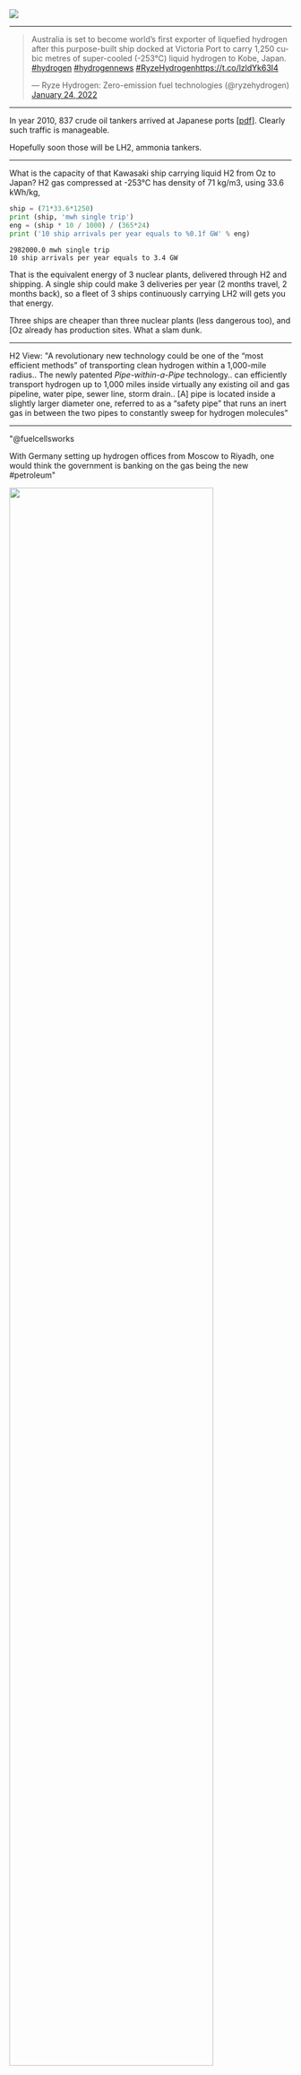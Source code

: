 <img src="https://drive.google.com/uc?export=view&id=1B2wf9R7AMH1d7Vw6e2mucLbIQ5NSjir7"/>

---

<blockquote class="twitter-tweet"><p lang="en" dir="ltr">Australia is set to become world’s first exporter of liquefied hydrogen after this purpose-built ship docked at Victoria Port to carry 1,250 cubic metres of super-cooled (-253°C) liquid hydrogen to Kobe, Japan. <a href="https://twitter.com/hashtag/hydrogen?src=hash&amp;ref_src=twsrc%5Etfw">#hydrogen</a> <a href="https://twitter.com/hashtag/hydrogennews?src=hash&amp;ref_src=twsrc%5Etfw">#hydrogennews</a> <a href="https://twitter.com/hashtag/RyzeHydrogen?src=hash&amp;ref_src=twsrc%5Etfw">#RyzeHydrogen</a><a href="https://t.co/lzldYk63I4">https://t.co/lzldYk63I4</a></p>&mdash; Ryze Hydrogen: Zero-emission fuel technologies (@ryzehydrogen) <a href="https://twitter.com/ryzehydrogen/status/1485502618575282178?ref_src=twsrc%5Etfw">January 24, 2022</a></blockquote> <script async src="https://platform.twitter.com/widgets.js" charset="utf-8"></script>

---

In year 2010, 837 crude oil tankers arrived at Japanese ports
[[pdf](https://iea.blob.core.windows.net/assets/00cf6755-2976-4cd8-be5d-1c27b13d7df3/2013_OSS_Japan.pdf)].
Clearly such traffic is manageable.

Hopefully soon those will be LH2, ammonia tankers.

---

What is the capacity of that Kawasaki ship carrying liquid H2 from Oz
to Japan? H2 gas compressed at -253°C has density of 71 kg/m3, using
33.6 kWh/kg,

```python
ship = (71*33.6*1250)
print (ship, 'mwh single trip')
eng = (ship * 10 / 1000) / (365*24)
print ('10 ship arrivals per year equals to %0.1f GW' % eng)
```

```text
2982000.0 mwh single trip
10 ship arrivals per year equals to 3.4 GW
```

That is the equivalent energy of 3 nuclear plants, delivered through
H2 and shipping. A single ship could make 3 deliveries per year (2
months travel, 2 months back), so a fleet of 3 ships continuously
carrying LH2 will gets you that energy.

Three ships are cheaper than three nuclear plants (less dangerous
too), and [Oz already has production sites. What a slam dunk.

---

H2 View: "A revolutionary new technology could be one of the “most
efficient methods” of transporting clean hydrogen within a 1,000-mile
radius..  The newly patented *Pipe-within-a-Pipe* technology.. can
efficiently transport hydrogen up to 1,000 miles inside virtually any
existing oil and gas pipeline, water pipe, sewer line, storm
drain.. [A] pipe is located inside a slightly larger diameter one,
referred to as a “safety pipe” that runs an inert gas in between the
two pipes to constantly sweep for hydrogen molecules"

---

"@fuelcellsworks

With Germany setting up hydrogen offices from Moscow to Riyadh, one
would think the government is banking on the gas being the new
\#petroleum"

<img width="85%" src="https://pbs.twimg.com/media/FKm4pe3WYAMkl-v?format=png&name=small"/>

[[-]](https://bit.ly/3AV1kvm)

---

H2 View: "Hydrogen refuelling network to be developed in the US by
Daimler Truck, NextEra, LLC, and BlackRock"

---

H2 View: "India has started blending hydrogen into a City Gas
Distribution (CGD) network as the nation begins to ramp up hydrogen
adoption and accelerate its decarbonisation efforts"

---

H2 View: "France to gain hydrogen-powered regional aircraft as part of
new agreement"

---

German Greens are fine with all colors. This is good. Skeptics
should take not.

DW: "Green is the color denoting the most environmentally friendly
hydrogen because it's made with renewable energies through
electrolysis and entirely free of CO2 emissions. Furthermore, there is
"blue hydrogen," which is derived from fossil gas but considered low
carbon because it uses carbon capture and storage (CCS) technology to
bury the related CO2 emissions underground. And finally, there's
"turquoise hydrogen," which is manufactured using natural gas
pyrolysis, a process that creates solid carbon as a byproduct instead
of CO2.

Like Germany's liberals, the European Commission has acknowledged all
four types of hydrogen are important for achieving carbon neutrality,
saying fossil-based H2 with carbon storage is a crucial stepping stone
in growing the hydrogen market in its early stages"

---

Another color.

H2 View: "[Ekona's 'turquise H2' tech] uses heat recovery and
combustion to generate the heat energy and high temperatures that are
required to drive the methane splitting reaction. In addition to this,
the platform is low-cost, scalable, and can be flexibly sited wherever
natural gas infrastructure exists."

---

Green fuels can handle both long and short distances. For TCO and econ
reasons it will be adopted at the exclusion of the rest. Why bother
with two seperate tech when u can do with one? This is Betamax over
VHS territory. Tech adoption does not do participation trophies.

"Batteries can do the short distances, green hydrogen can do the long distances"

---

But of course it's good to fix shipping as well as everything else. 

"Shipping..  [is responsible for 1.7% of] emissions.. This includes
both passenger and freight maritime trips."

[[-]](https://ourworldindata.org/emissions-by-sector)

---

H2 View: "A major breakthrough in the hydrogen fuel cell industry has
been achieved with Chart Industries and Ballard Power Systems
successfully testing a fuel cell powered by liquid hydrogen... With
this, using liquid hydrogen could allow for up to double the range
without space claim and payload impacts, and simplified fuelling
infrastructure for heavy-duty mobility applications such as class-8
trucks, buses, rail, and marine"

---

Likes H2 doesn't like crypto. 👍

"Forrest, ... chairman of Fortescue Metals Group, said he was taking
the action to stop people losing money to clickbait advertising scams,
such as ones using his image to promote cryptocurrency schemes [and is
suing Meta]"

---

"World’s largest green hydrogen project, with 150MW electrolyser,
brought on line in China"

---

Offshore production is dangerous. The ship/offshore setup is weird,
processing is on the ship? Then the ship sinks. Let's not have any
fossil on any ships. No fossil on any transport. No offshore. No
fracking. No flaring. Green fuels only.

Yahoo! News: "Two-million-barrel oil tanker 'explodes' off Nigeria's
coast.. The Trinity Spirit is a type of ship used by the offshore oil
and gas industry for the production and processing and storage of
oil. These models have a similar function to larger oil rigs"

---

Apparently a pipeline broke.. This is what happens when u transport
fossil! 

Al Jazeera: "Some 6,300 barrels of oil leaked into a natural reserve
in Ecuador in a protected area of the Amazon"

---

Maybe a [parallel to econ](2022/01/particles-and-ai.md#econ) will help

"I still dont get the comment on the particle / formula distinction"

---

Trick for pickled vegs; sometimes mfkers overdo the vinegar, or lemon
in the preserving liquid, so drain, poke some holes on vegs with fork,
then put fresh water in its place. The liq inside veg will seep out
back to the water, overall same flavor but lighter.

---

New scifi show in the works? *The Ark*? Some Stargate names are attached to the
project apparently. Bring it on!

---

---

I hear the latest install has gone overboard on overcuck

"@sargentali

As much as I love that Paris is Big’s final resting place, I feel
obligated to point out that scattering ashes into the Seine is illegal
Grimacing face Sorry Carrie '\#andjustlikethat I got a €15,000 fine…'"

---

*Firefly* reboot on Disney Plus? Great.

And.. don't f--k it up

---

Hamilton Bohannon - The Pimp Walk \#music

[[-]](https://youtu.be/IA__y-YEBhE)

---

Is the great theme music era over? Magnum PI, Hawaii 5-O. That was
some great theme music..

Doo Doo Doo Doo Doo DOOOO... Doo Doo Do-dee dooooooo ♪♬

---

😂 😂 

\#internetOfShit

[[-]](https://twitter.com/isislovecruft/status/1487947074901463040)

---

Didn't Renzi try a constitution change once, was it around this issue?
If yes, someone should pick that up again. Actually just do the
change, ask ppl later if they liked it.

---

Let people chose reps, fine.. I am against asking them on policies.

---

Italian parliament cld switch to a ranked-choice voting, that way
someone is chosen for Prez for sure.

Or let people elect the President direct, like Renzi said...

---

People say many things; I am sure things are changing, but culture
codes change very slowly..

"But Brits say class is not an issue anymore"

---

UK's culture code for itself is CLASS (whereas in US it is DREAM)..A
lot of issues are probably perceived through the prism of
class... Parties made PM look high-society, posh, although BJ himself
doesn't come across that way. 

"Partygate paradox: Why are Brits so obsessed with Boris Johnson's parties?"

---

Gina Raimondo is on the free-trader camp according to reports. ??.
Wiki says her father lost his job to outsourcing (China) back in the
day.

---

Alfred Nobel never wanted an econ prize, his relatives say [kill it](2018/05/faux-nobel.md)
today. Rabid speculators like Sholes won it before, 1997, a year before his
hedge fund would crash using his "Nobel level" techniques, causing bunch
of collateral damage around it. 

---

Much remains to do in econ. Until some natural sciences level stuff is
achieved, the Nobel Prize for econ needs to be canceled. 

---

Real potential GDP, in FRED `GDPPOT` is being tracked. Cool.. For
ppl who like to play with such variables there is a wealth of data out
there.

---

According to Fed's Fred covid recession only lasted for two months,
Feb 2020 - Apr 2020. Seems short.

---

## For Members

[Link](https://thirdwave-members.herokuapp.com)

## Reference

[Nations and Nationalism, Culture, Narratives](/2013/02/nations-and-nationalism.md)

[The Fundamentals of Industrial Ideologies](/2011/04/fundamentals-of-industrial-ideologies.md)

[Education, Workplace](2017/09/education-workplace.md)

[Patents](/2018/09/patents.md)

[Democracy, Parties](/2016/11/democracy.md)

[Economy](/2018/05/economy.md)

[Globalization](/2018/09/globalization.md)

[Rome, The First Wave, Religion](/2017/12/rome.md)

[Human Nature & Health](/2020/07/human-nature.md)

[Climate Change](/2018/12/climate.md)

[Reports](/2019/05/reports.md)

[The Middle East](/2019/07/middleeast.md)

[TR](../tr)

## Browse

[By Year](years.md)

[Search](search.html)

[Tweet Archive](/tweets/README.md)


